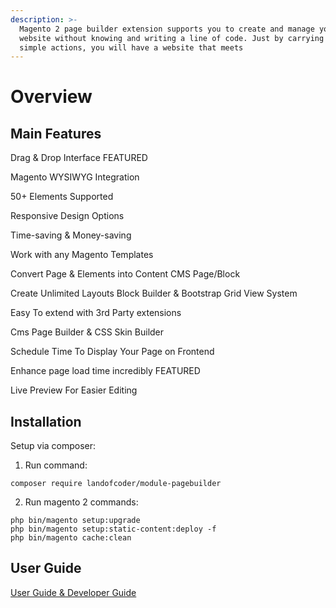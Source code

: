 ```yaml
---
description: >-
  Magento 2 page builder extension supports you to create and manage your
  website without knowing and writing a line of code. Just by carrying out some
  simple actions, you will have a website that meets
---
```


# Overview

## Main Features

Drag & Drop Interface FEATURED 

Magento WYSIWYG Integration 

50+ Elements Supported 

Responsive Design Options 

Time-saving & Money-saving 

Work with any Magento Templates 

Convert Page & Elements into Content CMS Page/Block 

Create Unlimited Layouts Block Builder & Bootstrap Grid View System 

Easy To extend with 3rd Party extensions 

Cms Page Builder & CSS Skin Builder 

Schedule Time To Display Your Page on Frontend 

Enhance page load time incredibly FEATURED 

Live Preview For Easier Editing

## Installation

Setup via composer:

1. Run command:
```
composer require landofcoder/module-pagebuilder
```
2. Run magento 2 commands:
```
php bin/magento setup:upgrade
php bin/magento setup:static-content:deploy -f
php bin/magento cache:clean
```

## User Guide
[User Guide & Developer Guide](https://landofcoder.gitbook.io/pagebuilder/)



